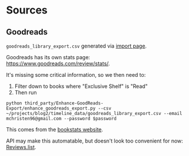 # Sources

## Goodreads

`goodreads_library_export.csv` generated via
[import page](https://www.goodreads.com/review/import).

Goodreads has its own stats page: https://www.goodreads.com/review/stats/.

It's missing some critical information, so we then need to:

1. Filter down to books where "Exclusive Shelf" is "Read"
2. Then run

```
python third_party/Enhance-GoodReads-Export/enhance_goodreads_export.py --csv ~/projects/blog2/timeline_data/goodreads_library_export.csv --email mchristen96@gmail.com --password $password
```

This comes from the [bookstats website](https://almoturg.com/bookstats/).

API may make this
automatable, but doesn't look too convenient for now:
[Reviews.list](https://www.goodreads.com/api/index#reviews.list).
